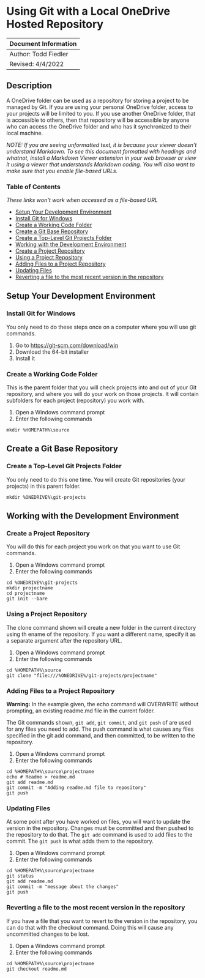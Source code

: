 # Using Git with a Local OneDrive Hosted Repository

| Document Information
| --------------------
| Author: Todd Fiedler
| Revised: 4/4/2022

## Description

A OneDrive folder can be used as a repository for storing a project to be managed by Git. If you are using your personal OneDrive folder, access to your projects will be limited to you. If you use another OneDrive folder, that is accessible to others, then that repository will be accessible by anyone who can access the OneDrive folder and who has it synchronized to their local machine.

_NOTE: If you are seeing unformatted text, it is because your viewer doesn't understand Markdown. To see this document formatted with headings and whatnot, install a Markdown Viewer extension in your web browser or view it using a viewer that understands Markdown coding. You will also want to make sure that you enable file-based URLs._ 

### Table of Contents
_These links won't work when accessed as a file-based URL_

- [Setup Your Development Environment](#Setup-Your-Development-Environment)
- [Install Git for Windows](#Install-Git-for-Windows)
- [Create a Working Code Folder](#Create-a-Working-Code-Folder)
- [Create a Git Base Repository](#Create-a-Git-Base-Repository)
- [Create a Top-Level Git Projects Folder](#Create-a-Top-Level-Git-Projects-Folder)
- [Working with the Development Environment](#Working-with-the-Development-Environment)
- [Create a Project Repository](#Create-a-Project-Repository)
- [Using a Project Repository](#Using-a-Project-Repository)
- [Adding Files to a Project Repository](#Adding-Files-to-a-Project-Repository)
- [Updating Files](#Updating-Files)
- [Reverting a file to the most recent version in the repository](#Reverting-a-file-to-the-most-recent-version-in-the-repository)

## Setup Your Development Environment

### Install Git for Windows
You only need to do these steps once on a computer where you will use git commands.

1. Go to https://git-scm.com/download/win
2. Download the 64-bit installer
3. Install it

### Create a Working Code Folder
This is the parent folder that you will check projects into and out of your Git repository, and where you will do your work on those projects. It will contain subfolders for each project (repository) you work with.

1. Open a Windows command prompt
2. Enter the following commands

```shell
mkdir %HOMEPATH%\source
```

## Create a Git Base Repository

### Create a Top-Level Git Projects Folder
You only need to do this one time. You will create Git repositories (your projects) in this parent folder.

```shell
mkdir %ONEDRIVE%\git-projects
```

## Working with the Development Environment

### Create a Project Repository
You will do this for each project you work on that you want to use Git commands. 

1. Open a Windows command prompt
2. Enter the following commands

```shell
cd %ONEDRIVE%\git-projects
mkdir projectname
cd projectname
git init --bare
```

### Using a Project Repository
The clone command shown will create a new folder in the current directory using th ename of the repository. If you want a different name, specify it as a separate argument after the repository URL.

1. Open a Windows command prompt
2. Enter the following commands

```shell
cd %HOMEPATH%\source
git clone "file:///%ONEDRIVE%/git-projects/projectname"
```

### Adding Files to a Project Repository
**Warning:** In the example given, the echo command will OVERWRITE without prompting, an existing readme.md file in the current folder.

The Git commands shown, ```git add```, ```git commit```, and ```git push``` of are used for any files you need to add. The push command is what causes any files specified in the git add command, and then committed, to be written to the repository.

1. Open a Windows command prompt
2. Enter the following commands

```shell
cd %HOMEPATH%\source\projectname
echo # Readme > readme.md
git add readme.md
git commit -m "Adding readme.md file to repository"
git push
```

### Updating Files
At some point after you have worked on files, you will want to update the version in the repository. Changes must be committed and then pushed to the repository to do that. The ```git add``` command is used to add files to the commit. The ```git push``` is what adds them to the repository.

1. Open a Windows command prompt
2. Enter the following commands

```shell
cd %HOMEPATH%\source\projectname
git status
git add readme.md
git commit -m "message about the changes"
git push
```

### Reverting a file to the most recent version in the repository
If you have a file that you want to revert to the version in the repository, you can do that with the checkout command. Doing this will cause any uncommitted changes to be lost. 

1. Open a Windows command prompt
2. Enter the following commands

```shell
cd %HOMEPATH%\source\projectname
git checkout readme.md
```
